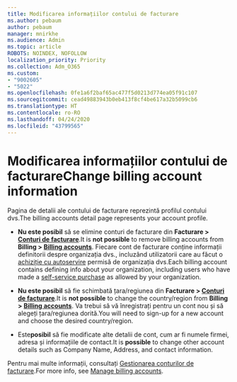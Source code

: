 ```yaml
---
title: Modificarea informațiilor contului de facturare
ms.author: pebaum
author: pebaum
manager: mnirkhe
ms.audience: Admin
ms.topic: article
ROBOTS: NOINDEX, NOFOLLOW
localization_priority: Priority
ms.collection: Adm_O365
ms.custom:
- "9002605"
- "5022"
ms.openlocfilehash: 0fe1a6f2baf65ac477f5d0213d774ea05f91c107
ms.sourcegitcommit: cead49883943b0eb413f8cf4be617a32b5099cb6
ms.translationtype: HT
ms.contentlocale: ro-RO
ms.lasthandoff: 04/24/2020
ms.locfileid: "43799565"
---
```

# <a name="change-billing-account-information"></a><span data-ttu-id="a7857-102">Modificarea informațiilor contului de facturare</span><span class="sxs-lookup"><span data-stu-id="a7857-102">Change billing account information</span></span>

<span data-ttu-id="a7857-103">Pagina de detalii ale contului de facturare reprezintă profilul contului dvs.</span><span class="sxs-lookup"><span data-stu-id="a7857-103">The billing accounts detail page represents your account profile.</span></span>

- <span data-ttu-id="a7857-104">**Nu este posibil** să se elimine conturi de facturare din **Facturare > [Conturi de facturare](https://go.microsoft.com/fwlink/p/?linkid=2084771)**.</span><span class="sxs-lookup"><span data-stu-id="a7857-104">It is **not possible** to remove billing accounts from **Billing > [Billing accounts](https://go.microsoft.com/fwlink/p/?linkid=2084771)**.</span></span> <span data-ttu-id="a7857-105">Fiecare cont de facturare conține informații definitorii despre organizația dvs., incluzând utilizatorii care au făcut o [achiziție cu autoservire](https://docs.microsoft.com/microsoft-365/commerce/subscriptions/manage-self-service-purchases-admins) permisă de organizația dvs.</span><span class="sxs-lookup"><span data-stu-id="a7857-105">Each billing account contains defining info about your organization, including users who have made a [self-service purchase](https://docs.microsoft.com/microsoft-365/commerce/subscriptions/manage-self-service-purchases-admins) as allowed by your organization.</span></span> 

- <span data-ttu-id="a7857-106">**Nu este posibil** să fie schimbată țara/regiunea din **Facturare > [Conturi de facturare](https://go.microsoft.com/fwlink/p/?linkid=2084771)**.</span><span class="sxs-lookup"><span data-stu-id="a7857-106">It is **not possible** to change the country/region from **Billing > [Billing accounts](https://go.microsoft.com/fwlink/p/?linkid=2084771)**.</span></span> <span data-ttu-id="a7857-107">Va trebui să vă înregistrați pentru un cont nou și să alegeți țara/regiunea dorită.</span><span class="sxs-lookup"><span data-stu-id="a7857-107">You will need to sign-up for a new account and choose the desired country/region.</span></span> 

- <span data-ttu-id="a7857-108">Este**posibil** să fie modificate alte detalii de cont, cum ar fi numele firmei, adresa și informațiile de contact.</span><span class="sxs-lookup"><span data-stu-id="a7857-108">It is **possible** to change other account details such as Company Name, Address, and contact information.</span></span> 

<span data-ttu-id="a7857-109">Pentru mai multe informații, consultați [Gestionarea conturilor de facturare](https://docs.microsoft.com/microsoft-365/commerce/manage-billing-accounts).</span><span class="sxs-lookup"><span data-stu-id="a7857-109">For more info, see [Manage billing accounts](https://docs.microsoft.com/microsoft-365/commerce/manage-billing-accounts).</span></span> 
